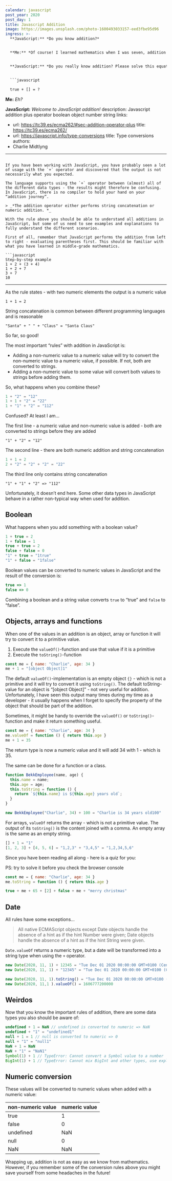 ```yaml
---
calendar: javascript
post_year: 2020
post_day: 1
title: Javascript Addition
image: https://images.unsplash.com/photo-1600493033157-eed3fbe95d96
ingress: >-
  **JavaScript:** *Do you know addition?*


  **Me:** *Of course! I learned mathematics when I was seven, addition is fairly easy!*


  **JavaScript:** *Do you really know addition? Please solve this equation*


  ```javascript

  true + [] = ?

  ```


  **Me:** *Eh?*


  **JavaScript:** *Welcome to JavaScript addition!*
description: Javascript addition plus operator boolean object number string
links:
  - url: https://tc39.es/ecma262/#sec-addition-operator-plus
    title: https://tc39.es/ecma262/
  - url: https://javascript.info/type-conversions
    title: Type conversions
authors:
  - Charlie Midtlyng
---
```

If you have been working with JavaScript, you have probably seen a lot of usage with the `+` operator and discovered that the output is not necessarily what you expected.

The language supports using the `+` operator between (almost) all of the different data types - the results might therefore be confusing. In JavaScript, there is no compiler to hold your hand on your “addition journey”.

> _*The addition operator either performs string concatenation or numeric addition. *_

With the rule above you should be able to understand all additions in JavaScript, but some of us need to see examples and explanations to fully understand the different scenarios.

First of all, remember that JavaScript performs the addition from left to right - evaluating parentheses first. This should be familiar with what you have learned in middle-grade mathematics.

```javascript
Step-by-step example
1 + 2 + (3 + 4)
1 + 2 + 7
3 + 7
10
```

----

As the rule states - with two numeric elements the output is a numeric value

```1 + 1 = 2```

String concatenation is common between different programming languages and is reasonable

`"Santa" + " " + "Claus" = "Santa Claus"`

So far, so good!

The most important “rules” with addition in JavaScript is:

* Adding a non-numeric value to a numeric value will try to convert the non-numeric value to a numeric value, if possible. If not, both are converted to strings.
* Adding a non-numeric value to some value will convert both values to strings before adding them.

So, what happens when you combine these?

```javascript
1 + "2" = "12"
1 + 1 + "2" = "22"
1 + "1" + "2" = "112"
```

Confused? At least I am…

The first line - a numeric value and non-numeric value is added - both are converted to strings before they are added

```"1" + "2" = "12"```

The second line - there are both numeric addition and string concatenation

```javascript
1 + 1 = 2
2 + "2" = "2" + "2" = "22"
```

The third line only contains string concatenation

`"1" + "1" + "2" => "112"`

Unfortunately, it doesn’t end here. Some other data types in JavaScript behave in a rather non-typical way when used for addition.

## Boolean

What happens when you add something with a boolean value?

```javascript
1 + true = 2
1 + false = 1
true + true = 2
false + false = 0
"1" + true = "1true"
"1" + false = "1false"
```

Boolean values can be converted to numeric values in JavaScript and the result of the conversion is:

```javascript
true => 1
false => 0
```

Combining a boolean and a string value converts `true` to “true” and `false` to “false”.

## Objects, arrays and functions

When one of the values in an addition is an object, array or function it will try to convert it to a primitive value.
1) Execute the `valueOf()`-function and use that value if it is a primitive
2) Execute the `toString()`-function

```javascript
const me = { name: "Charlie", age: 34 }
me + 1 = "[object Object]1"
```

The default `valueOf()`-implementation is an empty object `{}` - which is not a primitive and it will try to convert it using `toString()`. The default toString-value for an object is “\[object Object]” - not very useful for addition. Unfortunately, I have seen this output many times during my time as a developer - it usually happens when I forget to specify the property of the object that should be part of the addition.

Sometimes, it might be handy to override the `valueOf()` or `toString()`-function and make it return something useful.

```javascript
const me = { name: "Charlie", age: 34 }
me.valueOf = function () { return this.age }
me + 1 = 35
```

The return type is now a numeric value and it will add 34 with 1 - which is 35.

The same can be done for a function or a class.

```javascript
function BekkEmployee(name, age) {
  this.name = name;
  this.age = age;
  this.toString = function () {
    return `${this.name} is ${this.age} years old`;
  }
}

new BekkEmployee("Charlie", 34) + 100 = "Charlie is 34 years old100"
```

For arrays, `valueOf` returns the array - which is not a primitive value. The output of its `toString()` is the content joined with a comma. An empty array is the same as an empty string.

```javascript
[] + 1 = "1"
[1, 2, 3] + [4, 5, 6] = "1,2,3" + "3,4,5" = "1,2,34,5,6"
```

Since you have been reading all along - here is a quiz for you:

PS: try to solve it before you check the browser console

```javascript
const me = { name: "Charlie", age: 34 }
me.toString = function () { return this.age }

true + me + 65 + [2] + false + me + "merry christmas"
```

## Date
All rules have some exceptions...
> All native ECMAScript objects except Date objects handle the absence of a hint as if the hint Number were given; Date objects handle the absence of a hint as if the hint String were given.

`Date.valueOf` returns a numeric type, but a date will be transformed into a string type when using the `+` operator.

```javascript
new Date(2020, 11, 1) + 12345 = "Tue Dec 01 2020 00:00:00 GMT+0100 (Central European Standard Time)12345"
new Date(2020, 11, 1) + "12345" = "Tue Dec 01 2020 00:00:00 GMT+0100 (Central European Standard Time)12345"

new Date(2020, 11, 1).toString() = "Tue Dec 01 2020 00:00:00 GMT+0100 (Central European Standard Time)"
new Date(2020, 11,1 ).valueOf() = 1606777200000
```

## Weirdos

Now that you know the important rules of addition, there are some data types you also should be aware of:

```javascript
undefined + 1 = NaN // undefined is converted to numeric => NaN
undefined + "1" = "undefined1"
null + 1 = 1 // null is converted to numeric => 0
null + "1" = "null1"
NaN + 1 = NaN
NaN + "1" = "NaN1"
Symbol(1) + 1 // TypeError: Cannot convert a Symbol value to a number
BigInt(1) + 1 // TypeError: Cannot mix BigInt and other types, use explicit conversions
```

## Numeric conversion

These values will be converted to numeric values when added with a numeric value:

| non-numeric value | numeric value |
| ----------------- | ------------- |
| true              | 1             |
| false             | 0             |
| undefined         | NaN           |
| null              | 0             |
| NaN               | NaN           |


Wrapping up, addition is not as easy as we know from mathematics. However, if you remember some of the conversion rules above you might save yourself from some headaches in the future!